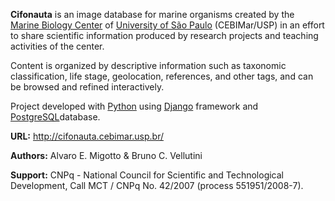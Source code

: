 **Cifonauta** is an image database for marine organisms created by the [Marine Biology Center](http://www.usb.br/cbm/) of [University of São Paulo](http://www.usp.br/) (CEBIMar/USP) in an effort to share scientific information produced by research projects and teaching activities of the center.

Content is organized by descriptive information such as taxonomic classification, life stage, geolocation, references, and other tags, and can be browsed and refined interactively.

Project developed with [Python](http://python.org/) using [Django](http://djangoproject.com/) framework and [PostgreSQL](http://postgresql.org/)database.

**URL:** http://cifonauta.cebimar.usp.br/

**Authors:** Alvaro E. Migotto & Bruno C. Vellutini

**Support:** CNPq - National Council for Scientific and Technological Development, Call MCT / CNPq No. 42/2007 (process 551951/2008-7).
